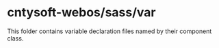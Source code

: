 # cntysoft-webos/sass/var

This folder contains variable declaration files named by their component class.
